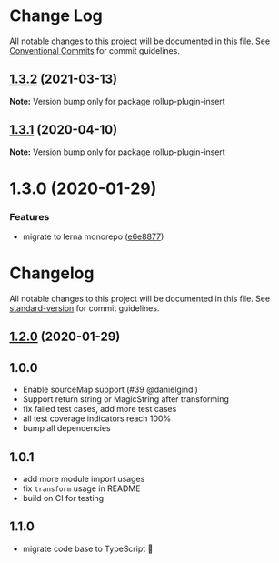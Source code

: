 # Change Log

All notable changes to this project will be documented in this file.
See [Conventional Commits](https://conventionalcommits.org) for commit guidelines.

## [1.3.2](https://github.com/rx-ts/rollup/compare/rollup-plugin-insert@1.3.1...rollup-plugin-insert@1.3.2) (2021-03-13)

**Note:** Version bump only for package rollup-plugin-insert





## [1.3.1](https://github.com/rx-ts/rollup/compare/rollup-plugin-insert@1.3.0...rollup-plugin-insert@1.3.1) (2020-04-10)

**Note:** Version bump only for package rollup-plugin-insert





# 1.3.0 (2020-01-29)


### Features

* migrate to lerna monorepo ([e6e8877](https://github.com/rx-ts/rollup/commit/e6e8877e59a934fb9058b179a2cbff9e18895268))





# Changelog

All notable changes to this project will be documented in this file. See [standard-version](https://github.com/conventional-changelog/standard-version) for commit guidelines.

## [1.2.0](https://github.com/JounQin/rollup-plugin-insert/compare/v1.1.0...v1.2.0) (2020-01-29)

## 1.0.0

- Enable sourceMap support (#39 @danielgindi)
- Support return string or MagicString after transforming
- fix failed test cases, add more test cases
- all test coverage indicators reach 100%
- bump all dependencies

## 1.0.1

- add more module import usages
- fix `transform` usage in README
- build on CI for testing

## 1.1.0

- migrate code base to TypeScript :tada:
